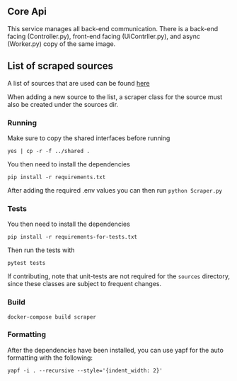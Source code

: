 ## Core Api

This service manages all back-end communication. There is a back-end facing (Controller.py), front-end facing (UiContrller.py), and async (Worker.py) copy of the same image.

## List of scraped sources

A list of sources that are used can be found [here](https://airtable.com/invite/l?inviteId=invjDxkD4T0H9ypwa&inviteToken=254370034c8d6efff4123af230402ed5f6d03c77492f3bba8bfc7689c5dc32fb&utm_source=email)

When adding a new source to the list, a scraper class for the source must also be created under the sources dir.

### Running
 
Make sure to copy the shared interfaces before running
```
yes | cp -r -f ../shared .
```

You then need to install the dependencies
```
pip install -r requirements.txt
```

After adding the required .env values you can then run `python Scraper.py`

### Tests

You then need to install the dependencies
```
pip install -r requirements-for-tests.txt
```

Then run the tests with 
```
pytest tests
```

If contributing, note that unit-tests are not required for the `sources` directory, since these classes are subject to frequent changes.

### Build

```
docker-compose build scraper
```

### Formatting

After the dependencies have been installed, you can use yapf for the auto formatting with the following:
```
yapf -i . --recursive --style='{indent_width: 2}'
```
